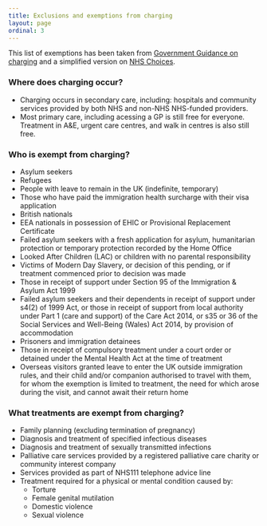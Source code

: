 ```yaml
---
title: Exclusions and exemptions from charging
layout: page
ordinal: 3
---
```


This list of exemptions has been taken from [Government Guidance on charging](https://www.gov.uk/government/collections/nhs-visitor-and-migrant-cost-recovery-programme) and a simplified version on [NHS Choices](https://www.nhs.uk/using-the-nhs/nhs-services/visiting-or-moving-to-england/visitors-who-do-not-need-pay-for-nhs-treatment/).

### Where does charging occur?

 * Charging occurs in secondary care, including: hospitals and community services provided by both NHS and non-NHS NHS-funded providers.
 * Most primary care, including acessing a GP is still free for everyone. Treatment in A&E, urgent care centres, and walk in centres is also still free.

### Who is exempt from charging?

 * Asylum seekers
 * Refugees
 * People with leave to remain in the UK (indefinite, temporary)
 * Those who have paid the immigration health surcharge with their visa application
 * British nationals
 * EEA nationals in possession of EHIC or Provisional Replacement Certificate
 * Failed asylum seekers with a fresh application for asylum, humanitarian protection or temporary protection recorded by the Home Office
 * Looked After Children (LAC) or children with no parental responsibility
 * Victims of Modern Day Slavery, or decision of this pending, or if treatment commenced prior to decision was made
 * Those in receipt of support under Section 95 of the Immigration & Asylum Act 1999
 * Failed asylum seekers and their dependents in receipt of support under s4(2) of 1999 Act, or those in receipt of support from local authority under Part 1 (care and support) of the Care Act 2014, or s35 or 36 of the Social Services and Well-Being (Wales) Act 2014, by provision of accommodation
 * Prisoners and immigration detainees
 * Those in receipt of compulsory treatment under a court order or detained under the Mental Health Act at the time of treatment
 * Overseas visitors granted leave to enter the UK outside immigration rules, and their child and/or companion authorised to travel with them, for whom the exemption is limited to treatment, the need for which arose during the visit, and cannot await their return home

### What treatments are exempt from charging?

* Family planning (excluding termination of pregnancy)
* Diagnosis and treatment of specified infectious diseases
* Diagnosis and treatment of sexually transmitted infections
* Palliative care services provided by a registered palliative care charity or community interest company
* Services provided as part of NHS111 telephone advice line
* Treatment required for a physical or mental condition caused by:
    * Torture
    * Female genital mutilation
    * Domestic violence
    * Sexual violence
